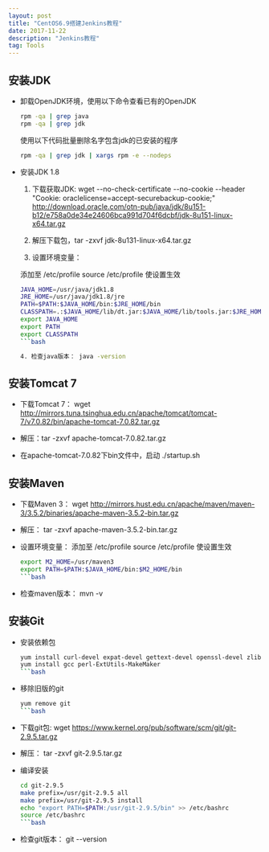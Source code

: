 ```yaml
---
layout: post
title: "CentOS6.9搭建Jenkins教程"
date: 2017-11-22
description: "Jenkins教程"
tag: Tools
---   
```

## 安装JDK

- 卸载OpenJDK环境，使用以下命令查看已有的OpenJDK

	```bash
	rpm -qa | grep java    
	rpm -qa | grep jdk   
	```

	使用以下代码批量删除名字包含jdk的已安装的程序
	```bash
	rpm -qa | grep jdk | xargs rpm -e --nodeps   
	```

 - 安装JDK 1.8
	 1. 下载获取JDK: wget --no-check-certificate --no-cookie --header "Cookie: oraclelicense=accept-securebackup-cookie;" http://download.oracle.com/otn-pub/java/jdk/8u151-b12/e758a0de34e24606bca991d704f6dcbf/jdk-8u151-linux-x64.tar.gz

	 2. 解压下载包，tar -zxvf jdk-8u131-linux-x64.tar.gz

	 3. 设置环境变量：

	 添加至 /etc/profile 
	 source /etc/profile 使设置生效  

	```bash 
	JAVA_HOME=/usr/java/jdk1.8
	JRE_HOME=/usr/java/jdk1.8/jre  
	PATH=$PATH:$JAVA_HOME/bin:$JRE_HOME/bin  
	CLASSPATH=.:$JAVA_HOME/lib/dt.jar:$JAVA_HOME/lib/tools.jar:$JRE_HOME/lib  
	export JAVA_HOME  
	export PATH  
	export CLASSPATH
	```bash	

	4. 检查java版本： java -version

## 安装Tomcat 7

- 下载Tomcat 7： wget http://mirrors.tuna.tsinghua.edu.cn/apache/tomcat/tomcat-7/v7.0.82/bin/apache-tomcat-7.0.82.tar.gz

- 解压：tar -zxvf apache-tomcat-7.0.82.tar.gz

- 在apache-tomcat-7.0.82下bin文件中，启动 ./startup.sh

## 安装Maven

- 下载Maven 3： wget http://mirrors.hust.edu.cn/apache/maven/maven-3/3.5.2/binaries/apache-maven-3.5.2-bin.tar.gz

- 解压： tar -zxvf apache-maven-3.5.2-bin.tar.gz

- 设置环境变量：
	添加至 /etc/profile 
	source /etc/profile 使设置生效

	```bash
	export M2_HOME=/usr/maven3
	export PATH=$PATH:$JAVA_HOME/bin:$M2_HOME/bin
	```bash
- 检查maven版本： mvn -v

## 安装Git

- 安装依赖包
	```bash
	yum install curl-devel expat-devel gettext-devel openssl-devel zlib-devel
	yum install gcc perl-ExtUtils-MakeMaker
	```bash

- 移除旧版的git
	```bash
	yum remove git
	```bash

- 下载git包: wget https://www.kernel.org/pub/software/scm/git/git-2.9.5.tar.gz

- 解压： tar -zxvf git-2.9.5.tar.gz

- 编译安装
	```bash
	cd git-2.9.5
	make prefix=/usr/git-2.9.5 all
	make prefix=/usr/git-2.9.5 install
	echo "export PATH=$PATH:/usr/git-2.9.5/bin" >> /etc/bashrc
	source /etc/bashrc
	```bash

- 检查git版本： git --version

